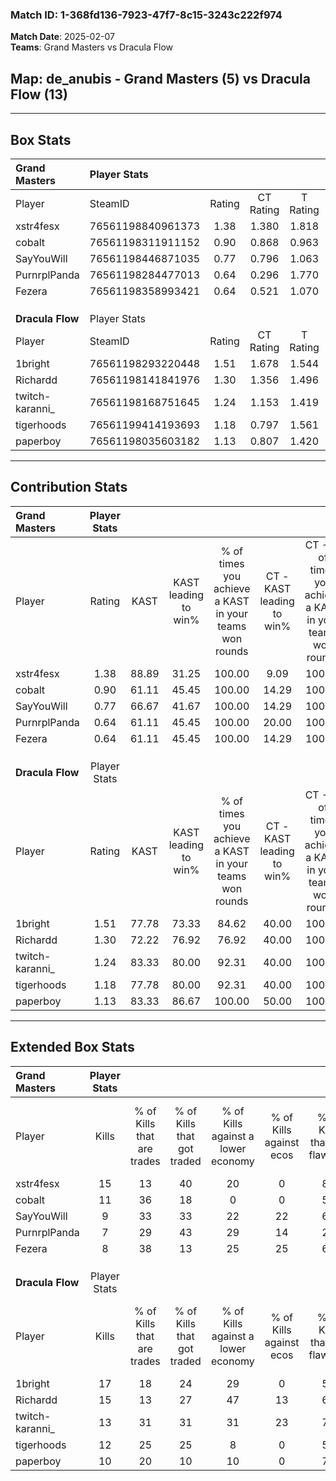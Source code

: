 ### Match ID: 1-368fd136-7923-47f7-8c15-3243c222f974  
**Match Date**: 2025-02-07  
**Teams**: Grand Masters vs Dracula Flow  

## **Map**: de_anubis - Grand Masters (5) vs Dracula Flow (13)  
---  

## Box Stats  

| **Grand Masters** | Player Stats      |        |           |          |       |       |       |         |        |      |     |
| :- | :- | :-: | :-: | :-: | :-: | :-: | :-: | :-: | :-: | :-: | :-: |
| Player            | SteamID           | Rating | CT Rating | T Rating | KAST  |  ADR  | Kills | Assists | Deaths | K/D  | HS% |
| xstr4fesx         | 76561198840961373 |  1.38  |   1.380   |  1.818   | 88.89 | 98.5  |  15   |    3    |   13   | 1.15 | 66  |
| cobalt            | 76561198311911152 |  0.90  |   0.868   |  0.963   | 61.11 | 58.1  |  11   |    6    |   12   | 0.92 | 27  |
| SayYouWill        | 76561198446871035 |  0.77  |   0.796   |  1.063   | 66.67 | 65.2  |   9   |    4    |   15   | 0.60 | 44  |
| PurnrplPanda      | 76561198284477013 |  0.64  |   0.296   |  1.770   | 61.11 | 49.6  |   7   |    4    |   13   | 0.54 | 57  |
| Fezera            | 76561198358993421 |  0.64  |   0.521   |  1.070   | 61.11 | 48.2  |   8   |    2    |   14   | 0.57 | 50  |
|                   |                   |        |           |          |       |       |       |         |        |      |     |
|                   |                   |        |           |          |       |       |       |         |        |      |     |
|                   |                   |        |           |          |       |       |       |         |        |      |     |
| **Dracula Flow**  | Player Stats      |        |           |          |       |       |       |         |        |      |     |
| Player            | SteamID           | Rating | CT Rating | T Rating | KAST  |  ADR  | Kills | Assists | Deaths | K/D  | HS% |
| 1bright           | 76561198293220448 |  1.51  |   1.678   |  1.544   | 77.78 | 97.0  |  17   |    4    |   9    | 1.89 | 58  |
| Richardd          | 76561198141841976 |  1.30  |   1.356   |  1.496   | 72.22 | 100.9 |  15   |    9    |   13   | 1.15 | 60  |
| twitch-karanni_   | 76561198168751645 |  1.24  |   1.153   |  1.419   | 83.33 | 72.4  |  13   |    7    |   11   | 1.18 | 30  |
| tigerhoods        | 76561199414193693 |  1.18  |   0.797   |  1.561   | 77.78 | 73.2  |  12   |    6    |   10   | 1.20 | 58  |
| paperboy          | 76561198035603182 |  1.13  |   0.807   |  1.420   | 83.33 | 54.1  |  10   |    2    |   7    | 1.43 | 40  |
---  

## Contribution Stats  

| **Grand Masters** | Player Stats |       |                      |                                                        |                           |                                                             |                          |                                                            |
| :- | :-: | :-: | :-: | :-: | :-: | :-: | :-: | :-: |
| Player            |    Rating    | KAST  | KAST leading to win% | % of times you achieve a KAST in your teams won rounds | CT - KAST leading to win% | CT - % of times you achieve a KAST in your teams won rounds | T - KAST leading to win% | T - % of times you achieve a KAST in your teams won rounds |
| xstr4fesx         |     1.38     | 88.89 |        31.25         |                         100.00                         |           9.09            |                           100.00                            |          80.00           |                           100.00                           |
| cobalt            |     0.90     | 61.11 |        45.45         |                         100.00                         |           14.29           |                           100.00                            |          100.00          |                           100.00                           |
| SayYouWill        |     0.77     | 66.67 |        41.67         |                         100.00                         |           14.29           |                           100.00                            |          80.00           |                           100.00                           |
| PurnrplPanda      |     0.64     | 61.11 |        45.45         |                         100.00                         |           20.00           |                           100.00                            |          66.67           |                           100.00                           |
| Fezera            |     0.64     | 61.11 |        45.45         |                         100.00                         |           14.29           |                           100.00                            |          100.00          |                           100.00                           |
|                   |              |       |                      |                                                        |                           |                                                             |                          |                                                            |
|                   |              |       |                      |                                                        |                           |                                                             |                          |                                                            |
|                   |              |       |                      |                                                        |                           |                                                             |                          |                                                            |
| **Dracula Flow**  | Player Stats |       |                      |                                                        |                           |                                                             |                          |                                                            |
| Player            |    Rating    | KAST  | KAST leading to win% | % of times you achieve a KAST in your teams won rounds | CT - KAST leading to win% | CT - % of times you achieve a KAST in your teams won rounds | T - KAST leading to win% | T - % of times you achieve a KAST in your teams won rounds |
| 1bright           |     1.51     | 77.78 |        73.33         |                         84.62                          |           40.00           |                           100.00                            |          90.00           |                           81.82                            |
| Richardd          |     1.30     | 72.22 |        76.92         |                         76.92                          |           40.00           |                           100.00                            |          100.00          |                           72.73                            |
| twitch-karanni_   |     1.24     | 83.33 |        80.00         |                         92.31                          |           40.00           |                           100.00                            |          100.00          |                           90.91                            |
| tigerhoods        |     1.18     | 77.78 |        80.00         |                         92.31                          |           40.00           |                           100.00                            |          100.00          |                           90.91                            |
| paperboy          |     1.13     | 83.33 |        86.67         |                         100.00                         |           50.00           |                           100.00                            |          100.00          |                           100.00                           |
---  

## Extended Box Stats  

| **Grand Masters** | Player Stats |                            |                            |                                    |                         |                              |                                 |        |                             |                                     |                          |                               |                            |
| :- | :-: | :-: | :-: | :-: | :-: | :-: | :-: | :-: | :-: | :-: | :-: | :-: | :-: |
| Player            |    Kills     | % of Kills that are trades | % of Kills that got traded | % of Kills against a lower economy | % of Kills against ecos | % of Kills that are flawless | % of Kills that are close duels | Deaths | % of Deaths that get traded | % of Deaths against a lower economy | % of Deaths against ecos | % of Deaths that are flawless | % of Deaths that are close |
| xstr4fesx         |      15      |             13             |             40             |                 20                 |            0            |              87              |               13                |   13   |             38              |                  8                  |            0             |              54               |             8              |
| cobalt            |      11      |             36             |             18             |                 0                  |            0            |              55              |                9                |   12   |              0              |                  8                  |            0             |              67               |             0              |
| SayYouWill        |      9       |             33             |             33             |                 22                 |           22            |              67              |               11                |   15   |             27              |                 13                  |            7             |              60               |             13             |
| PurnrplPanda      |      7       |             29             |             43             |                 29                 |           14            |              29              |                0                |   13   |             38              |                 15                  |            8             |              62               |             8              |
| Fezera            |      8       |             38             |             13             |                 25                 |           25            |              63              |               13                |   14   |             14              |                  7                  |            0             |              71               |             14             |
|                   |              |                            |                            |                                    |                         |                              |                                 |        |                             |                                     |                          |                               |                            |
|                   |              |                            |                            |                                    |                         |                              |                                 |        |                             |                                     |                          |                               |                            |
|                   |              |                            |                            |                                    |                         |                              |                                 |        |                             |                                     |                          |                               |                            |
| **Dracula Flow**  | Player Stats |                            |                            |                                    |                         |                              |                                 |        |                             |                                     |                          |                               |                            |
| Player            |    Kills     | % of Kills that are trades | % of Kills that got traded | % of Kills against a lower economy | % of Kills against ecos | % of Kills that are flawless | % of Kills that are close duels | Deaths | % of Deaths that get traded | % of Deaths against a lower economy | % of Deaths against ecos | % of Deaths that are flawless | % of Deaths that are close |
| 1bright           |      17      |             18             |             24             |                 29                 |            0            |              59              |               12                |   9    |             11              |                 11                  |            0             |              78               |             0              |
| Richardd          |      15      |             13             |             27             |                 47                 |           13            |              60              |               20                |   13   |             38              |                 23                  |            8             |              38               |             15             |
| twitch-karanni_   |      13      |             31             |             31             |                 31                 |           23            |              77              |                0                |   11   |             27              |                 27                  |            0             |              73               |             9              |
| tigerhoods        |      12      |             25             |             25             |                 8                  |            0            |              50              |                0                |   10   |             30              |                 20                  |            0             |              70               |             10             |
| paperboy          |      10      |             20             |             10             |                 10                 |            0            |              70              |               10                |   7    |             43              |                 29                  |            0             |              71               |             14             |
